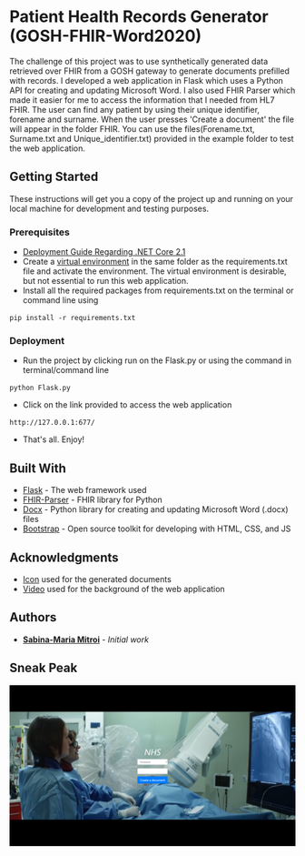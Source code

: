 # Patient Health Records Generator (GOSH-FHIR-Word2020)

The challenge of this project was to use synthetically generated data retrieved over FHIR from a GOSH gateway to generate documents prefilled with records. I developed a web application in Flask which uses a Python API for creating and updating Microsoft Word. I also used FHIR Parser which made it easier for me to access the information that I needed from HL7 FHIR. The user can find any patient by using their unique identifier, forename and surname. When the user presses 'Create a document' the file will appear in the folder FHIR. You can use the files(Forename.txt, Surname.txt and Unique_identifier.txt) provided in the example folder to test the web application.

## Getting Started

These instructions will get you a copy of the project up and running on your local machine for development and testing purposes.

### Prerequisites

* [Deployment Guide Regarding .NET Core 2.1](https://github.com/goshdrive/FHIRworks_2020)
* Create a [virtual environment](https://docs.python.org/3/library/venv.html) in the same folder as the requirements.txt file and activate the environment. The virtual environment is desirable, but not essential to run this web application.
* Install all the required packages from requirements.txt on the terminal or command line using
```
pip install -r requirements.txt
```

### Deployment

* Run the project by clicking run on the Flask.py or using the command in terminal/command line
```
python Flask.py
```
* Click on the link provided to access the web application
```
http://127.0.0.1:677/
```
* That's all. Enjoy!

## Built With

* [Flask](https://flask.palletsprojects.com/en/1.1.x/quickstart/) - The web framework used
* [FHIR-Parser](https://fhir-parser.readthedocs.io/en/latest/) - FHIR library for Python
* [Docx](https://python-docx.readthedocs.io/en/latest/) - Python library for creating and updating Microsoft Word (.docx) files
* [Bootstrap](https://getbootstrap.com/) - Open source toolkit for developing with HTML, CSS, and JS

## Acknowledgments

* [Icon](https://commons.wikimedia.org/wiki/File:NHS-Logo.svg) used for the generated documents
* [Video](https://www.youtube.com/watch?v=GVBP1ld0_n0) used for the background of the web application

## Authors

* **[Sabina-Maria Mitroi](https://github.com/MitroiSabina)** - *Initial work*

## Sneak Peak

![Web Application](FHIR/src/static/NHS.png)
